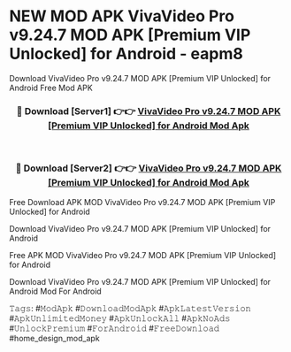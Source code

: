 # NEW MOD APK VivaVideo Pro v9.24.7 MOD APK [Premium VIP Unlocked] for Android - eapm8
Download VivaVideo Pro v9.24.7 MOD APK [Premium VIP Unlocked] for Android Free Mod APK

<div align="center">
<h3>🔴 Download [Server1] 👉👉 <a href="https://apk-comot.site?title=VivaVideo_Pro_v9.24.7_MOD_APK_[Premium_VIP_Unlocked]_for_Android">VivaVideo Pro v9.24.7 MOD APK [Premium VIP Unlocked] for Android Mod Apk</a></h3><br>

<h3>🔴 Download [Server2] 👉👉 <a href="https://apk-comot.site?title=VivaVideo_Pro_v9.24.7_MOD_APK_[Premium_VIP_Unlocked]_for_Android">VivaVideo Pro v9.24.7 MOD APK [Premium VIP Unlocked] for Android Mod Apk</a></h3>
</div>


Free Download APK MOD VivaVideo Pro v9.24.7 MOD APK [Premium VIP Unlocked] for Android

Download VivaVideo Pro v9.24.7 MOD APK [Premium VIP Unlocked] for Android 

Free APK MOD VivaVideo Pro v9.24.7 MOD APK [Premium VIP Unlocked] for Android 

Download VivaVideo Pro v9.24.7 MOD APK [Premium VIP Unlocked] for Android Mod For Android

𝚃𝚊𝚐𝚜: #𝙼𝚘𝚍𝙰𝚙𝚔 #𝙳𝚘𝚠𝚗𝚕𝚘𝚊𝚍𝙼𝚘𝚍𝙰𝚙𝚔 #𝙰𝚙𝚔𝙻𝚊𝚝𝚎𝚜𝚝𝚅𝚎𝚛𝚜𝚒𝚘𝚗 #𝙰𝚙𝚔𝚄𝚗𝚕𝚒𝚖𝚒𝚝𝚎𝚍𝙼𝚘𝚗𝚎𝚢 #𝙰𝚙𝚔𝚄𝚗𝚕𝚘𝚌𝚔𝙰𝚕𝚕 #𝙰𝚙𝚔𝙽𝚘𝙰𝚍𝚜 #𝚄𝚗𝚕𝚘𝚌𝚔𝙿𝚛𝚎𝚖𝚒𝚞𝚖 #𝙵𝚘𝚛𝙰𝚗𝚍𝚛𝚘𝚒𝚍 #𝙵𝚛𝚎𝚎𝙳𝚘𝚠𝚗𝚕𝚘𝚊𝚍 #home_design_mod_apk